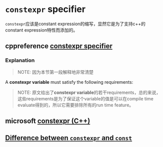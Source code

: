 # `constexpr` specifier

`constexpr`应该是constant expression的缩写，显然它是为了支持c++的constant expression特性而添加的。

## cppreference [constexpr specifier](https://en.cppreference.com/w/cpp/language/constexpr)

### Explanation

> NOTE: 因为本节第一段解释地非常清楚



A **constexpr variable** must satisfy the following requirements:

> NOTE: 原文给出了**constexpr variable**的若干requirements，总的来说，这些requirements是为了保证这个variable的值是可以在compile time evaluate得到的，所以它需要排除所有的run time feature。



## microsoft [constexpr (C++)](https://docs.microsoft.com/en-us/cpp/cpp/constexpr-cpp?view=vs-2019)



## [Difference between `constexpr` and `const`](https://stackoverflow.com/questions/14116003/difference-between-constexpr-and-const)